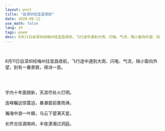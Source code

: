 ```yaml
---
layout: post
title: "自深圳往宜昌夜航"
date: 2020-06-12
use_math: false
lang: zh
tags: poem
desc: 6月11日自深圳经梅州往宜昌夜航，飞行途中遇到大雨、闪电、气流，隔小窗向外望，别有一番景致。
---
```


<br>

6月11日自深圳经梅州往宜昌夜航，飞行途中遇到大雨、闪电、气流，隔小窗向外望，别有一番景致，得诗一首。

<br>

<br>

宇内十年面貌新，天涯尽处火灯明。

连峰瞩远惊雷迫，暴瀑窗前骤雨淋。

瀚海中游一叶瓣，乌云下望满天星。

长怀古往谪南岭，半夜潇湘过洞庭。

